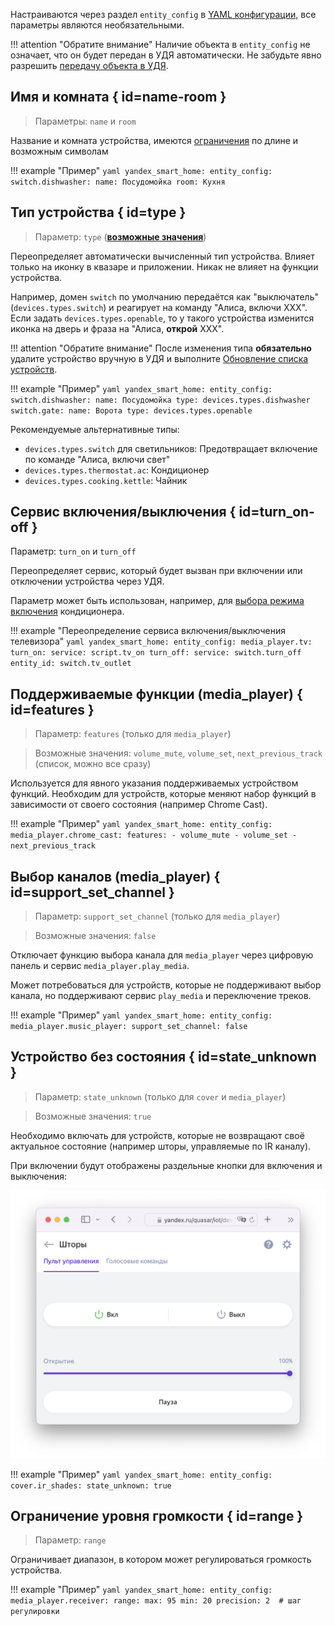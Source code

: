Настраиваются через раздел `entity_config` в [YAML конфигурации](./getting-started.md#yaml), все параметры являются необязательными.

!!! attention "Обратите внимание"
    Наличие объекта в `entity_config` не означает, что он будет передан в УДЯ автоматически. Не забудьте явно разрешить [передачу объекта в УДЯ](./filter.md).


## Имя и комната { id=name-room }
> Параметры: `name` и `room`

Название и комната устройства, имеются [ограничения](../quirks.md#naming) по длине и возможным символам

!!! example "Пример"
    ```yaml
    yandex_smart_home:
      entity_config:
        switch.dishwasher:
          name: Посудомойка
          room: Кухня
    ```

## Тип устройства { id=type }
> Параметр: `type` ([**возможные значения**](https://yandex.ru/dev/dialogs/smart-home/doc/concepts/device-types.html#device-types__types))

Переопределяет автоматически вычисленный тип устройства. Влияет только на иконку в квазаре и приложении. Никак не влияет на функции устройства.

Например, домен `switch` по умолчанию передаётся как "выключатель" (`devices.types.switch`) и реагирует на команду "Алиса, включи ХХХ". 
Если задать `devices.types.openable`, то у такого устройства изменится иконка на дверь и фраза на "Алиса, **открой** XXX". 

!!! attention "Обратите внимание"
    После изменения типа **обязательно** удалите устройство вручную в УДЯ и выполните [Обновление списка устройств](../quasar.md#discovery).

!!! example "Пример"
    ```yaml
    yandex_smart_home:
      entity_config:
        switch.dishwasher:
          name: Посудомойка
          type: devices.types.dishwasher
        switch.gate:
          name: Ворота
          type: devices.types.openable
    ```

Рекомендуемые альтернативные типы: 

* `devices.types.switch` для светильников: Предотвращает включение по команде "Алиса, включи свет"
* `devices.types.thermostat.ac`: Кондиционер
* `devices.types.cooking.kettle`: Чайник

## Сервис включения/выключения { id=turn_on-off }
Параметр: `turn_on` и `turn_off`

Переопределяет сервис, который будет вызван при включении или отключении устройства через УДЯ. 

Параметр может быть использован, например, для [выбора режима включения](../devices/climate.md) кондиционера.

!!! example "Переопределение сервиса включения/выключения телевизора"
    ```yaml
    yandex_smart_home:
      entity_config:
        media_player.tv:
          turn_on:
            service: script.tv_on
          turn_off:
            service: switch.turn_off
            entity_id: switch.tv_outlet
    ```

## Поддерживаемые функции (media_player) { id=features }
> Параметр: `features` (только для `media_player`)

> Возможные значения: `volume_mute`, `volume_set`, `next_previous_track` (список, можно все сразу)

Используется для явного указания поддерживаемых устройством функций.
Необходим для устройств, которые меняют набор функций в зависимости от своего состояния (например Chrome Cast).

!!! example "Пример"
    ```yaml
    yandex_smart_home:
      entity_config:
        media_player.chrome_cast:
          features:
            - volume_mute
            - volume_set
            - next_previous_track
    ``` 

## Выбор каналов (media_player) { id=support_set_channel }
> Параметр: `support_set_channel` (только для `media_player`)

> Возможные значения: `false`

Отключает функцию выбора канала для `media_player` через цифровую панель и сервис `media_player.play_media`. 

Может потребоваться для устройств, которые не поддерживают выбор канала, но поддерживают сервис `play_media` и переключение треков.                                                                                                                                                                                                   

!!! example "Пример"
    ```yaml
    yandex_smart_home:
      entity_config:
        media_player.music_player:
          support_set_channel: false
    ```

## Устройство без состояния { id=state_unknown }
> Параметр: `state_unknown` (только для `cover` и `media_player`)
 
> Возможные значения: `true`

Необходимо включать для устройств, которые не возвращают своё актуальное состояние (например шторы, управляемые по IR каналу). 

При включении будут отображены раздельные кнопки для включения и выключения:       

![](../assets/images/config/state_unknown.png)

!!! example "Пример"
    ```yaml
    yandex_smart_home:
      entity_config:
        cover.ir_shades:
          state_unknown: true
    ```


## Ограничение уровня громкости { id=range }
> Параметр: `range`

Ограничивает диапазон, в котором может регулироваться громкость устройства.

!!! example "Пример"
    ```yaml
    yandex_smart_home:
      entity_config:
        media_player.receiver:
          range:
            max: 95
            min: 20
            precision: 2  # шаг регулировки
    ```
